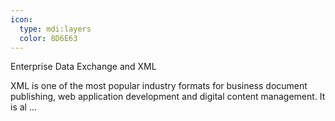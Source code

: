```yaml
---
icon:
  type: mdi:layers
  color: 8D6E63
---
```

Enterprise Data Exchange and XML

XML is one of the most popular industry formats for business document publishing, web application development and digital content management. It is al ... 
